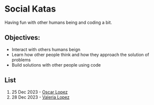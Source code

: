 # Social Katas

Having fun with other humans being and coding a bit.

## Objectives:

- Interact with others humans beign
- Learn how other people think and how they approach the solution of problems 
- Build solutions with other people using code

## List
1. 25 Dec 2023 - [Oscar Lopez](./src/oscarLopez/readme.md)
2. 28 Dec 2023 - [Valeria Lopez](./src/valeriaLopez/readme.md)

